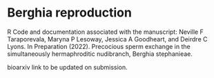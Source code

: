 # Berghia reproduction

R Code and documentation associated with the manuscript: 
Neville F Taraporevala, Maryna P Lesoway, Jessica A Goodheart, and Deirdre C Lyons. In Preparation (2022). Precocious sperm exchange in the simultaneously hermaphroditic nudibranch, Berghia stephanieae. 

bioarxiv link to be updated on submission.



